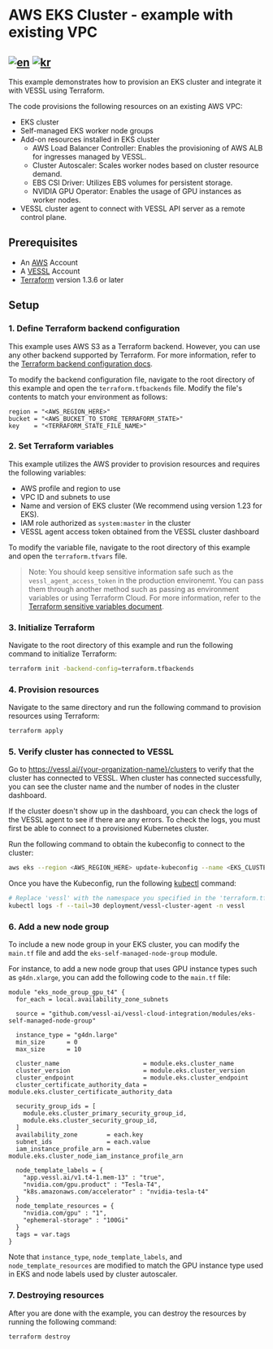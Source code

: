 # AWS EKS Cluster - example with existing VPC
[![en](https://img.shields.io/badge/lang-en-brightgreen.svg)](README.md) [![kr](https://img.shields.io/badge/lang-kr-brightgreen.svg)](README-kr.md)
-------

This example demonstrates how to provision an EKS cluster and integrate it with VESSL using Terraform.

The code provisions the following resources on an existing AWS VPC:
* EKS cluster
* Self-managed EKS worker node groups
* Add-on resources installed in EKS cluster
  * AWS Load Balancer Controller: Enables the provisioning of AWS ALB for ingresses managed by VESSL.
  * Cluster Autoscaler: Scales worker nodes based on cluster resource demand.
  * EBS CSI Driver: Utilizes EBS volumes for persistent storage.
  * NVIDIA GPU Operator: Enables the usage of GPU instances as worker nodes.
* VESSL cluster agent to connect with VESSL API server as a remote control plane.


## Prerequisites
* An [AWS](https://console.aws.amazon.com/console/home) Account
* A [VESSL](https://vessl.ai/) Account
* [Terraform](https://www.terraform.io/) version 1.3.6 or later

## Setup

### 1. Define Terraform backend configuration

This example uses AWS S3 as a Terraform backend. However, you can use any other backend supported by Terraform. For more information, refer to the [Terraform backend configuration docs](https://www.terraform.io/docs/language/settings/backends/index.html).

To modify the backend configuration file, navigate to the root directory of this example and open the `terraform.tfbackends` file. Modify the file's contents to match your environment as follows:
```hcl
region = "<AWS_REGION_HERE>"
bucket = "<AWS_BUCKET_TO_STORE_TERRAFORM_STATE>"
key    = "<TERRAFORM_STATE_FILE_NAME>"
```

### 2. Set Terraform variables

This example utilizes the AWS provider to provision resources and requires the following variables:
* AWS profile and region to use
* VPC ID and subnets to use
* Name and version of EKS cluster (We recommend using version 1.23 for EKS).
* IAM role authorized as `system:master` in the cluster
* VESSL agent access token obtained from the VESSL cluster dashboard

To modify the variable file, navigate to the root directory of this example and open the `terraform.tfvars` file.

> Note: You should keep sensitive information safe such as the `vessl_agent_access_token` in the production environemt. You can pass them through another method such as passing as environment variables or using Terraform Cloud. For more information, refer to the  [Terraform sensitive variables document](https://developer.hashicorp.com/terraform/tutorials/configuration-language/sensitive-variables#set-values-with-variables).

### 3. Initialize Terraform

Navigate to the root directory of this example and run the following command to initialize Terraform:
```bash
terraform init -backend-config=terraform.tfbackends
```

### 4. Provision resources

Navigate to the same directory and run the following command to provision resources using Terraform:
```bash
terraform apply
```

### 5. Verify cluster has connected to VESSL

Go to https://vessl.ai/{your-organization-name}/clusters to verify that the cluster has connected to VESSL. When cluster has connected successfully, you can see the cluster name and the number of nodes in the cluster dashboard.

If the cluster doesn't show up in the dashboard, you can check the logs of the VESSL agent to see if there are any errors. To check the logs, you must first be able to connect to a provisioned Kubernetes cluster.

Run the following command to obtain the kubeconfig to connect to the cluster:
```bash
aws eks --region <AWS_REGION_HERE> update-kubeconfig --name <EKS_CLUSTER_NAME_HERE>
```

Once you have the Kubeconfig, run the following [kubectl](https://kubernetes.io/docs/reference/kubectl/) command:
```bash
# Replace 'vessl' with the namespace you specified in the 'terraform.tfvars' file
kubectl logs -f --tail=30 deployment/vessl-cluster-agent -n vessl
```

### 6. Add a new node group

To include a new node group in your EKS cluster, you can modify the `main.tf` file and add the `eks-self-managed-node-group` module.

For instance, to add a new node group that uses GPU instance types such as `g4dn.xlarge`, you can add the following code to the `main.tf` file:

```hcl
module "eks_node_group_gpu_t4" {
  for_each = local.availability_zone_subnets

  source = "github.com/vessl-ai/vessl-cloud-integration/modules/eks-self-managed-node-group"

  instance_type = "g4dn.large"
  min_size      = 0
  max_size      = 10

  cluster_name                       = module.eks.cluster_name
  cluster_version                    = module.eks.cluster_version
  cluster_endpoint                   = module.eks.cluster_endpoint
  cluster_certificate_authority_data = module.eks.cluster_certificate_authority_data

  security_group_ids = [
    module.eks.cluster_primary_security_group_id,
    module.eks.cluster_security_group_id,
  ]
  availability_zone        = each.key
  subnet_ids               = each.value
  iam_instance_profile_arn = module.eks.cluster_node_iam_instance_profile_arn

  node_template_labels = {
    "app.vessl.ai/v1.t4-1.mem-13" : "true",
    "nvidia.com/gpu.product" : "Tesla-T4",
    "k8s.amazonaws.com/accelerator" : "nvidia-tesla-t4"
  }
  node_template_resources = {
    "nvidia.com/gpu" : "1",
    "ephemeral-storage" : "100Gi"
  }
  tags = var.tags
}
```

Note that `instance_type`, `node_template_labels`, and `node_template_resources` are modified to match the GPU instance type used in EKS and node labels used by cluster autoscaler.

### 7. Destroying resources

After you are done with the example, you can destroy the resources by running the following command:
```bash
terraform destroy
```
